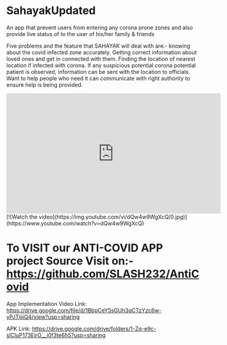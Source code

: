 # SahayakUpdated

An app that prevent users from entering any corona prone zones and also provide live status of to the user of his/her family &amp; friends

Five problems and the feature that SAHAYAK will deal with are:-
knowing about the covid infected zone accurately.
Getting correct information about loved ones and get in connected with them.
Finding the location of nearest location if infected with corona.
If any suspicious potential corona potential patient is observed, information can be sent with the location to officials.
Want to help people who need it can communicate with right authority to ensure help is being provided.

<iframe width="560" height="315" src="https://www.youtube.com/embed/dQw4w9WgXcQ" frameborder="0" allowfullscreen></iframe>
[![Watch the video](https://img.youtube.com/vi/dQw4w9WgXcQ/0.jpg)](https://www.youtube.com/watch?v=dQw4w9WgXcQ)

# To VISIT our ANTI-COVID APP project Source Visit on:- https://github.com/SLASH232/AntiCovid

App Implementation Video Link:
https://drive.google.com/file/d/1BbpCeY5sGUh3qCTzYzc6w-yPJTijjiQ4/view?usp=sharing

APK Link:
https://drive.google.com/drive/folders/1-Zq-e9c-sICluP173EjrO__j0f3te6h5?usp=sharing
